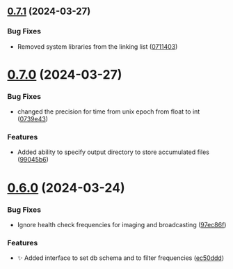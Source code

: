 ## [0.7.1](https://github.com/epic-astronomy/LWA_EPIC/compare/v0.7.0...v0.7.1) (2024-03-27)


### Bug Fixes

* Removed system libraries from the linking list ([0711403](https://github.com/epic-astronomy/LWA_EPIC/commit/07114036480a36e1e0765b959c9b8c902d5b757d))



# [0.7.0](https://github.com/epic-astronomy/LWA_EPIC/compare/v0.6.0...v0.7.0) (2024-03-27)


### Bug Fixes

* changed the precision for time from unix epoch from float to int ([0739e43](https://github.com/epic-astronomy/LWA_EPIC/commit/0739e4337106bf0075f82f284056586b1457c5b2))


### Features

* Added ability to specify output directory to store accumulated files ([99045b6](https://github.com/epic-astronomy/LWA_EPIC/commit/99045b6ba4a4f185c3193732a5c9d7f2ee2efa0b))



# [0.6.0](https://github.com/epic-astronomy/LWA_EPIC/compare/ec50ddd37750fc98a291321f7c1644c27e97c273...v0.6.0) (2024-03-24)


### Bug Fixes

* Ignore health check frequencies for imaging and broadcasting ([97ec86f](https://github.com/epic-astronomy/LWA_EPIC/commit/97ec86fa08ad73563997f42748c374abcbd3a1f0))


### Features

* :sparkles: Added interface to set db schema and to filter frequencies ([ec50ddd](https://github.com/epic-astronomy/LWA_EPIC/commit/ec50ddd37750fc98a291321f7c1644c27e97c273))



